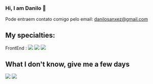 ### Hi, I am Danilo 👋

Pode entraem contato comigo pelo email: danilosanxez@gmail.com

## My specialties:

FrontEnd :   <img src="https://img.shields.io/badge/HTML5-E34F26?style=for-the-badge&logo=html5&logoColor=white" />
<img src="https://img.shields.io/badge/JavaScript-323330?style=for-the-badge&logo=javascript&logoColor=F7DF1E" />
<img src="https://img.shields.io/badge/CSS3-1572B6?style=for-the-badge&logo=css3&logoColor=white" />

## What I don't know, give me a few days

<img src="https://github-readme-stats.vercel.app/api?username=danilosanxez&show_icons=true&theme=dark" />

<img src="https://github-readme-stats.vercel.app/api/top-langs/?username=danilosanxez&layout=compact&title_color=fff&text_color=f8f8f2&hide=java&bg_color=171c24" />
